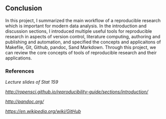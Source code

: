 ## Conclusion

In this project, I summarized the main workflow of a reproducible research which is important for modern data analysis. In the introduction and discussion sections, I introduced multiple useful tools for reproducible research in aspects of version control, literature computing, authoring and publishing and automation, and specified the concepts and applicaitons of Makefile, Git, Github, pandoc, Sand Markdown. Through this project, we can review the core concepts of tools of reproducible research and their applications.


### References
_Lecture slides of Stat 159_

_http://ropensci.github.io/reproducibility-guide/sections/introduction/_

_http://pandoc.org/_

_https://en.wikipedia.org/wiki/GitHub_

